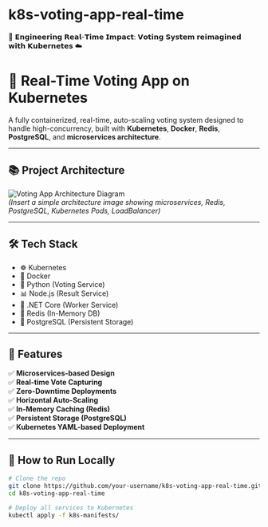 # k8s-voting-app-real-time
🚀 𝗘𝗻𝗴𝗶𝗻𝗲𝗲𝗿𝗶𝗻𝗴 𝗥𝗲𝗮𝗹-𝗧𝗶𝗺𝗲 𝗜𝗺𝗽𝗮𝗰𝘁: 𝗩𝗼𝘁𝗶𝗻𝗴 𝗦𝘆𝘀𝘁𝗲𝗺 𝗿𝗲𝗶𝗺𝗮𝗴𝗶𝗻𝗲𝗱 𝘄𝗶𝘁𝗵 𝗞𝘂𝗯𝗲𝗿𝗻𝗲𝘁𝗲𝘀 ☁️


# 🚀 Real-Time Voting App on Kubernetes

A fully containerized, real-time, auto-scaling voting system designed to handle high-concurrency, built with **Kubernetes**, **Docker**, **Redis**, **PostgreSQL**, and **microservices architecture**.  

---

## 📚 Project Architecture

![Voting App Architecture Diagram](https://your-image-link.com/architecture-diagram.png)  
*(Insert a simple architecture image showing microservices, Redis, PostgreSQL, Kubernetes Pods, LoadBalancer)*

---

## 🛠️ Tech Stack

- ☸️ Kubernetes
- 🐳 Docker
- 🐍 Python (Voting Service)
- 📊 Node.js (Result Service)
- 🔧 .NET Core (Worker Service)
- 🚀 Redis (In-Memory DB)
- 🐘 PostgreSQL (Persistent Storage)

---

## 🚦 Features

✅ **Microservices-based Design**  
✅ **Real-time Vote Capturing**  
✅ **Zero-Downtime Deployments**  
✅ **Horizontal Auto-Scaling**  
✅ **In-Memory Caching (Redis)**  
✅ **Persistent Storage (PostgreSQL)**  
✅ **Kubernetes YAML-based Deployment**

---

## 🚀 How to Run Locally

```bash
# Clone the repo
git clone https://github.com/your-username/k8s-voting-app-real-time.git
cd k8s-voting-app-real-time

# Deploy all services to Kubernetes
kubectl apply -f k8s-manifests/
